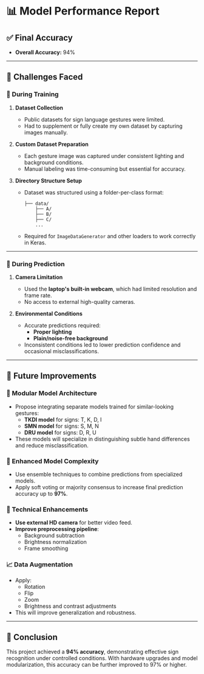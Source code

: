 # 📊 Model Performance Report

## ✅ Final Accuracy
- **Overall Accuracy:** 94%

---

## 🧪 Challenges Faced

### 🚧 During Training
1. **Dataset Collection**
   - Public datasets for sign language gestures were limited.
   - Had to supplement or fully create my own dataset by capturing images manually.

2. **Custom Dataset Preparation**
   - Each gesture image was captured under consistent lighting and background conditions.
   - Manual labeling was time-consuming but essential for accuracy.

3. **Directory Structure Setup**
   - Dataset was structured using a folder-per-class format:
     ```
     ├── data/
         ├── A/
         ├── B/
         ├── C/
         ...
     ```
   - Required for `ImageDataGenerator` and other loaders to work correctly in Keras.

---

### 🎯 During Prediction
1. **Camera Limitation**
   - Used the **laptop's built-in webcam**, which had limited resolution and frame rate.
   - No access to external high-quality cameras.

2. **Environmental Conditions**
   - Accurate predictions required:
     - **Proper lighting**
     - **Plain/noise-free background**
   - Inconsistent conditions led to lower prediction confidence and occasional misclassifications.

---

## 🚀 Future Improvements

### 🔄 Modular Model Architecture
- Propose integrating separate models trained for similar-looking gestures:
  - **TKDI model** for signs: T, K, D, I
  - **SMN model** for signs: S, M, N
  - **DRU model** for signs: D, R, U
- These models will specialize in distinguishing subtle hand differences and reduce misclassification.

### 🧠 Enhanced Model Complexity
- Use ensemble techniques to combine predictions from specialized models.
- Apply soft voting or majority consensus to increase final prediction accuracy up to **97%**.

### 🔧 Technical Enhancements
- **Use external HD camera** for better video feed.
- **Improve preprocessing pipeline**:
  - Background subtraction
  - Brightness normalization
  - Frame smoothing

### 📈 Data Augmentation
- Apply:
  - Rotation
  - Flip
  - Zoom
  - Brightness and contrast adjustments
- This will improve generalization and robustness.

---

## 📌 Conclusion
This project achieved a **94% accuracy**, demonstrating effective sign recognition under controlled conditions. With hardware upgrades and model modularization, this accuracy can be further improved to 97% or higher.

